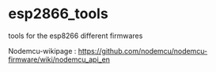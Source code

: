 esp2866_tools
=============

tools for the esp8266 different firmwares

Nodemcu-wikipage : https://github.com/nodemcu/nodemcu-firmware/wiki/nodemcu_api_en
